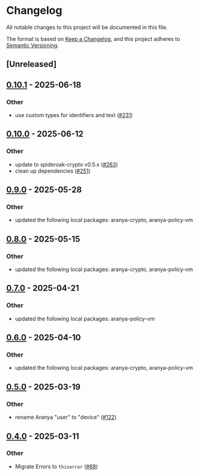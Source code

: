 # Changelog

All notable changes to this project will be documented in this file.

The format is based on [Keep a Changelog](https://keepachangelog.com/en/1.0.0/),
and this project adheres to [Semantic Versioning](https://semver.org/spec/v2.0.0.html).

## [Unreleased]

## [0.10.1](https://github.com/aranya-project/aranya-core/compare/aranya-crypto-ffi-v0.10.0...aranya-crypto-ffi-v0.10.1) - 2025-06-18

### Other

- use custom types for identifiers and text ([#231](https://github.com/aranya-project/aranya-core/pull/231))

## [0.10.0](https://github.com/aranya-project/aranya-core/compare/aranya-crypto-ffi-v0.9.0...aranya-crypto-ffi-v0.10.0) - 2025-06-12

### Other

- update to spideroak-crypto v0.5.x ([#263](https://github.com/aranya-project/aranya-core/pull/263))
- clean up dependencies ([#251](https://github.com/aranya-project/aranya-core/pull/251))

## [0.9.0](https://github.com/aranya-project/aranya-core/compare/aranya-crypto-ffi-v0.8.0...aranya-crypto-ffi-v0.9.0) - 2025-05-28

### Other

- updated the following local packages: aranya-crypto, aranya-policy-vm

## [0.8.0](https://github.com/aranya-project/aranya-core/compare/aranya-crypto-ffi-v0.7.0...aranya-crypto-ffi-v0.8.0) - 2025-05-15

### Other

- updated the following local packages: aranya-crypto, aranya-policy-vm

## [0.7.0](https://github.com/aranya-project/aranya-core/compare/aranya-crypto-ffi-v0.6.0...aranya-crypto-ffi-v0.7.0) - 2025-04-21

### Other

- updated the following local packages: aranya-policy-vm

## [0.6.0](https://github.com/aranya-project/aranya-core/compare/aranya-crypto-ffi-v0.5.0...aranya-crypto-ffi-v0.6.0) - 2025-04-10

### Other

- updated the following local packages: aranya-crypto, aranya-policy-vm

## [0.5.0](https://github.com/aranya-project/aranya-core/compare/aranya-crypto-ffi-v0.4.0...aranya-crypto-ffi-v0.5.0) - 2025-03-19

### Other

- rename Aranya "user" to "device" ([#122](https://github.com/aranya-project/aranya-core/pull/122))

## [0.4.0](https://github.com/aranya-project/aranya-core/compare/aranya-crypto-ffi-v0.3.0...aranya-crypto-ffi-v0.4.0) - 2025-03-11

### Other

- Migrate Errors to `thiserror` ([#68](https://github.com/aranya-project/aranya-core/pull/68))
